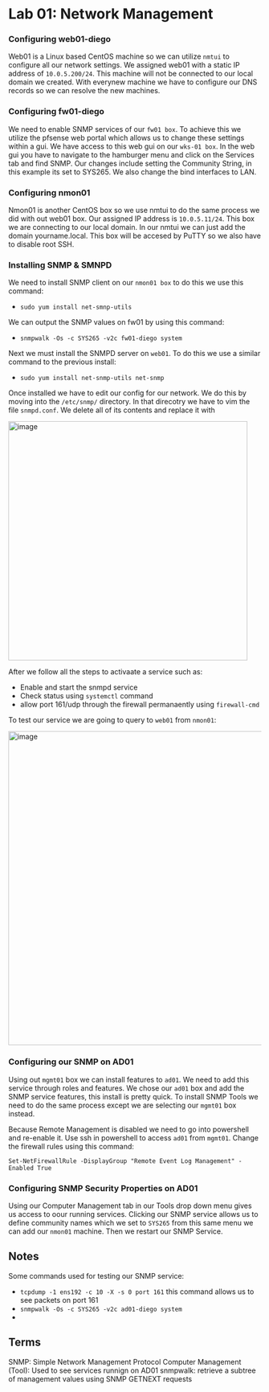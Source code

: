 # Lab 01: Network Management

### Configuring web01-diego

Web01 is a Linux based CentOS machine so we can utilize `nmtui` to configure all our network settings. We assigned web01 with a static IP address of `10.0.5.200/24`. This machine will not be connected to our local domain we created. With everynew machine we have to configure our DNS records so we can resolve the new machines. 

### Configuring fw01-diego

We need to enable SNMP services of our `fw01 box`. To achieve this we utilize the pfsense web portal which allows us to change these settings within a gui. We have access to this web gui on our `wks-01 box`. In the web gui you have to navigate to the hamburger menu and click on the Services tab and find SNMP. Our changes include setting the Community String, in this example its set to SYS265. We also change the bind interfaces to LAN.

### Configuring nmon01

Nmon01 is another CentOS box so we use nmtui to do the same process we did with out web01 box. Our assigned IP address is `10.0.5.11/24`. This box we are connecting to our local domain. In our nmtui we can just add the domain yourname.local. This box will be accesed by PuTTY so we also have to disable root SSH.

### Installing SNMP & SMNPD

We need to install SNMP client on our `nmon01 box` to do this we use this command:

* `sudo yum install net-smnp-utils`

We can output the SNMP values on fw01 by using this command:

* `snmpwalk -Os -c SYS265 -v2c fw01-diego system`

Next we must install the SNMPD server on `web01`. To do this we use a similar command to the previous install:

* `sudo yum install net-snmp-utils net-snmp`

Once installed we have to edit our config for our network. We do this by moving into the `/etc/snmp/` directory. In that direcotry we have to vim the file `snmpd.conf`. We delete all of its contents and replace it with


<img width="476" alt="image" src="https://github.com/dpzrz/SYS-265/assets/112894794/90015d7e-c5a4-4f9c-8c42-e77a83f6e43b">

After we follow all the steps to activaate a service such as:

* Enable and start the snmpd service
* Check status using `systemctl` command
* allow port 161/udp through the firewall permanaently using `firewall-cmd`


To test our service we are going to query to `web01` from `nmon01`:


<img width="625" alt="image" src="https://github.com/dpzrz/SYS-265/assets/112894794/39d753f7-3e97-4367-96c6-4b44489376e5">

### Configuring our SNMP on AD01

Using out `mgmt01` box we can install features to `ad01`. We need to add this service through roles and features. We chose our `ad01` box and add the SNMP service features, this install is pretty quick. To install SNMP Tools we need to do the same process except we are selecting our `mgmt01` box instead.


Because Remote Management is disabled we need to go into powershell and re-enable it. Use ssh in powershell to access `ad01` from `mgmt01`. Change the firewall rules using this command:

`Set-NetFirewallRule -DisplayGroup "Remote Event Log Management" -Enabled True`

### Configuring SNMP Security Properties on AD01

Using our Computer Management tab in our Tools drop down menu gives us access to oour running services. Clicking our SNMP service allows us to define community names which we set to `SYS265` from this same menu we can add our `nmon01` machine. Then we restart our SNMP Service.

## Notes

Some commands used for testing our SNMP service:

* `tcpdump -1 ens192 -c 10 -X -s 0 port 161` this command allows us to see packets on port 161
* `snmpwalk -Os -c SYS265 -v2c ad01-diego system`
* 

## Terms 
SNMP: Simple Network Management Protocol
Computer Management (Tool): Used to see services runnign on AD01
snmpwalk: retrieve a subtree of management values using SNMP GETNEXT requests 


